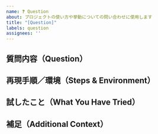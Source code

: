 ```yaml
---
name: ❓ Question
about: プロジェクトの使い方や挙動についての問い合わせに使用します
title: "[Question]"
labels: question
assignees: ''
---
```


## 質問内容（Question）
<!-- 知りたい内容を具体的に記載 -->

## 再現手順／環境（Steps & Environment）
<!-- 使用バージョンや実行手順など -->

## 試したこと（What You Have Tried）
<!-- これまでに試した解決策や調査内容 -->

## 補足（Additional Context）
<!-- エラーメッセージやログがあれば貼ってください -->